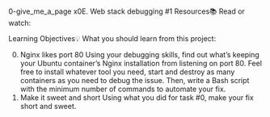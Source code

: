 0-give_me_a_page
x0E. Web stack debugging #1
Resources📚
Read or watch:

Learning Objectives💡
What you should learn from this project:

0. Nginx likes port 80
Using your debugging skills, find out what’s keeping your Ubuntu container’s Nginx installation from listening on port 80. Feel free to install whatever tool you need, start and destroy as many containers as you need to debug the issue. Then, write a Bash script with the minimum number of commands to automate your fix.
1. Make it sweet and short
Using what you did for task #0, make your fix short and sweet.
